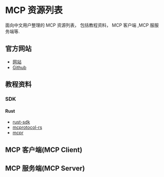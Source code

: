 # MCP 资源列表
面向中文用户整理的 MCP 资源列表， 包括教程资料， MCP 客户端 ,MCP 服服务端等.

<!-- 目录由 https://github.com/pbzweihander/markdown-toc 工具生成 -->

<!-- markdown-toc -->

## 官方网站

- [网站](https://modelcontextprotocol.io/introduction)
- [Github](https://github.com/modelcontextprotocol)

## 教程资料

### SDK

#### Rust
- [rust-sdk](https://github.com/modelcontextprotocol/rust-sdk)
- [mcprotocol-rs](https://github.com/Adiao1973/mcprotocol-rs)
- [mcpr](https://github.com/conikeec/mcpr)


## MCP 客户端(MCP Client)

## MCP 服务端(MCP Server)